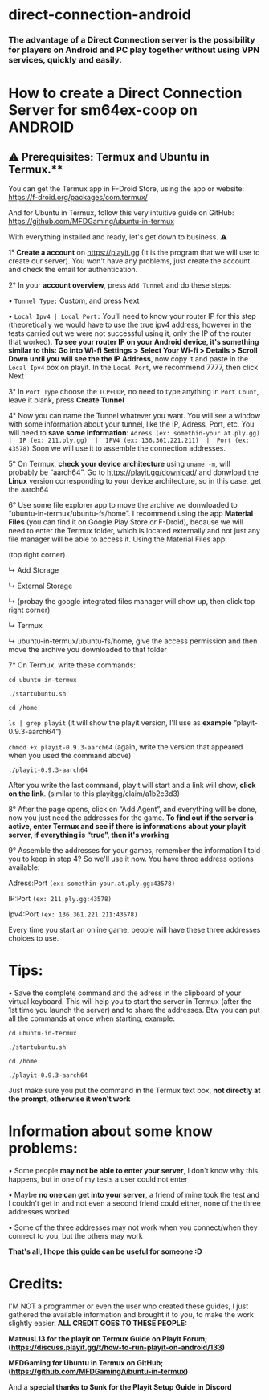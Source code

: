# direct-connection-android

### The advantage of a Direct Connection server is the possibility for players on Android and PC play together without using VPN services, quickly and easily.

# **How to create a Direct Connection Server for sm64ex-coop on ANDROID**

## ⚠️ Prerequisites: Termux and Ubuntu in Termux.**

You can get the Termux app in F-Droid Store, using the app or website: <https://f-droid.org/packages/com.termux/>

And for Ubuntu in Termux, follow this very intuitive guide on GitHub: <https://github.com/MFDGaming/ubuntu-in-termux>

With everything installed and ready, let's get down to business. ⚠️

1° **Create a account** on <https://playit.gg> (It is the program that we will use to create our server). You won't have any problems, just create the account and check the email for authentication.

2° In your **account overview**, press `Add Tunnel` and do these steps:

 • `Tunnel Type:` Custom, and press Next

 • `Local Ipv4 | Local Port:` You'll need to know your router IP for this step (theoretically we would have to use the true ipv4 address, however in the tests carried out we were not successful using it, only the IP of the router that worked). **To see your router IP on your Android device, it's something similar to this: Go into Wi-fi Settings > Select Your Wi-fi > Details > Scroll Down until you will see the the IP Address**, now copy it and paste in the `Local Ipv4` box on playit. In the `Local Port`, we recommend 7777, then click Next

 

3° In `Port Type` choose the `TCP+UDP`, no need to type anything in `Port Count`, leave it blank, press **Create Tunnel**

4° Now you can name the Tunnel whatever you want. You will see a window with some information about your tunnel, like the IP, Adress, Port, etc. You will need to **save some information**: `Adress (ex: somethin-your.at.ply.gg)  |  IP (ex: 211.ply.gg)  |  IPV4 (ex: 136.361.221.211)  |  Port (ex: 43578)` Soon we will use it to assemble the connection addresses.

5° On Termux, **check your device architecture** using `uname -m`, will probably be “aarch64”. Go to <https://playit.gg/download/> and donwload the **Linux** version corresponding to your device architecture, so in this case,  get the aarch64

6° Use some file explorer app to move the archive we donwloaded to “ubuntu-in-termux/ubuntu-fs/home”. I recommend using the app **Material Files** (you can find it on Google Play Store or F-Droid), because we will need to enter the Termux folder, which is located externally and not just any file manager will be able to access it. Using the Material Files app: 

(top right corner)

↳ Add Storage 

↳ External Storage

↳ (probay the google integrated files manager will show up, then click top right corner)

↳ Termux

↳ ubuntu-in-termux/ubuntu-fs/home, give the access permission and then move the archive you downloaded to that folder 

7° On Termux, write these commands:

`cd ubuntu-in-termux` 

`./startubuntu.sh`

`cd /home`

`ls | grep playit`  (it will show the playit version, I'll use as **example** “playit-0.9.3-aarch64”) 

`chmod +x playit-0.9.3-aarch64` (again, write the version that appeared when you used the command above)

`./playit-0.9.3-aarch64`

After you write the last command, playit will start and a link will show, **click on the link**. (similar to this playitgg/claim/a1b2c3d3)

8° After the page opens, click on “Add Agent”, and everything will be done, now you just need the addresses for the game. **To find out if the server is active, enter Termux and see if there is informations about your playit server, if everything is “true”, then it's working**

9° Assemble the addresses for your games, remember the information I told you to keep in step 4? So we'll use it now. You have three address options available:

Adress:Port `(ex: somethin-your.at.ply.gg:43578)`

IP:Port `(ex: 211.ply.gg:43578)`

Ipv4:Port `(ex: 136.361.221.211:43578)`

Every time you start an online game, people will have these three addresses choices to use. 

# **Tips:**

• Save the complete command and the adress in the clipboard of your virtual keyboard. This will help you to start the server in Termux (after the 1st time you launch the server) and to share the addresses. Btw you can put all the commands at once when starting, example:

`cd ubuntu-in-termux`

`./startubuntu.sh`

`cd /home`

`./playit-0.9.3-aarch64`

Just make sure you put the command in the Termux text box, **not directly at the prompt, otherwise it won't work**


# **Information about some know problems:**

• Some people **may not be able to enter your server**, I don't know why this happens, but in one of my tests a user could not enter

• Maybe **no one can get into your server**, a friend of mine took the test and I couldn't get in and not even a second friend could either, none of the three addresses worked

• Some of the three addresses may not work when you connect/when they connect to you, but the others may work


**That's all, I hope this guide can be useful for someone :D**

# **Credits:**

I'M NOT a programmer or even the user who created these guides, I just gathered the available information and brought it to you, to make the work slightly easier. **ALL CREDIT GOES TO THESE PEOPLE:**

**MateusL13 for the playit on Termux Guide on Playit Forum; (https://discuss.playit.gg/t/how-to-run-playit-on-android/133)**

**MFDGaming for Ubuntu in Termux on GitHub; (https://github.com/MFDGaming/ubuntu-in-termux)**

And a **special thanks to Sunk for the Playit Setup Guide in Discord** 
